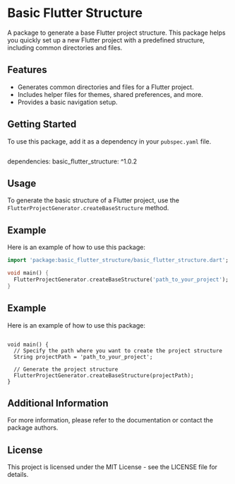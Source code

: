 # Basic Flutter Structure

A package to generate a base Flutter project structure. This package helps you quickly set up a new Flutter project with a predefined structure, including common directories and files.

## Features

- Generates common directories and files for a Flutter project.
- Includes helper files for themes, shared preferences, and more.
- Provides a basic navigation setup.

## Getting Started

To use this package, add it as a dependency in your `pubspec.yaml` file.

```yaml
```
dependencies:
  basic_flutter_structure: ^1.0.2
## Usage

To generate the basic structure of a Flutter project, use the `FlutterProjectGenerator.createBaseStructure` method.

## Example

Here is an example of how to use this package:

```dart
import 'package:basic_flutter_structure/basic_flutter_structure.dart';

void main() {
  FlutterProjectGenerator.createBaseStructure('path_to_your_project');
}
```

## Example
Here is an example of how to use this package:
```import 'package:basic_flutter_structure/basic_flutter_structure.dart';

void main() {
  // Specify the path where you want to create the project structure
  String projectPath = 'path_to_your_project';
  
  // Generate the project structure
  FlutterProjectGenerator.createBaseStructure(projectPath);
}
```

## Additional Information

For more information, please refer to the documentation or contact the package authors.

## License

This project is licensed under the MIT License - see the LICENSE file for details.